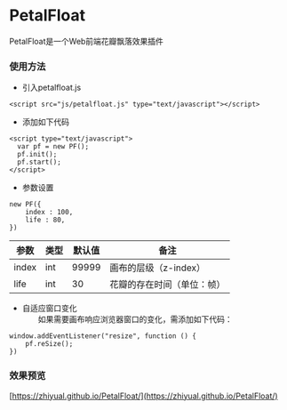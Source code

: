 # PetalFloat
PetalFloat是一个Web前端花瓣飘落效果插件
### 使用方法
* 引入petalfloat.js
```
<script src="js/petalfloat.js" type="text/javascript"></script>
```
* 添加如下代码
```
<script type="text/javascript">
  var pf = new PF();
  pf.init();
  pf.start();
</script>
```
* 参数设置
```
new PF({
	index : 100,
	life : 80,
})
```
|参数|类型|默认值|备注|
|-|-|-|-|
|index|int|99999|画布的层级（z-index）|
|life|int|30|花瓣的存在时间（单位：帧）|
* 自适应窗口变化  
&emsp;&emsp;如果需要画布响应浏览器窗口的变化，需添加如下代码：
```
window.addEventListener("resize", function () {
	pf.reSize();
})
```
### 效果预览
[https://zhiyual.github.io/PetalFloat/](https://zhiyual.github.io/PetalFloat/)
